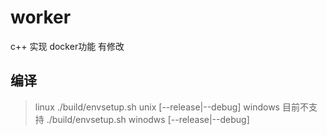# worker
c++ 实现 docker功能 有修改

## 编译
>linux
./build/envsetup.sh unix [--release|--debug]
>windows 目前不支持
./build/envsetup.sh winodws [--release|--debug]

